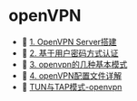 # openVPN

- 📄 [1. OpenVPN Server搭建](openVPN/1.%20OpenVPN%20Server搭建.md)
- 📄 [2. 基于用户密码方式认证](openVPN/2.%20基于用户密码方式认证.md)
- 📄 [3. openvpn的几种基本模式](openVPN/3.%20openvpn的几种基本模式.md)
- 📄 [4. openVPN配置文件详解](openVPN/4.%20openVPN配置文件详解.md)
- 📄 [TUN与TAP模式-openvpn ](openVPN/TUN与TAP模式-openvpn%20.md)

‍
